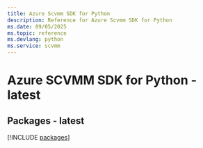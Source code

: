 ```yaml
---
title: Azure Scvmm SDK for Python
description: Reference for Azure Scvmm SDK for Python
ms.date: 09/05/2025
ms.topic: reference
ms.devlang: python
ms.service: scvmm
---
```

# Azure SCVMM SDK for Python - latest
## Packages - latest
[!INCLUDE [packages](scvmm-index.md)]